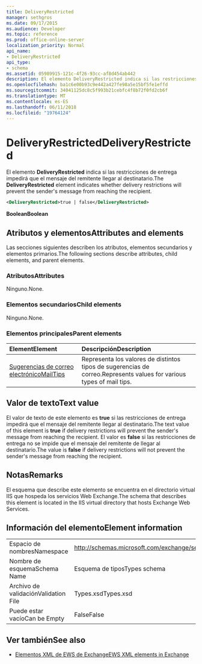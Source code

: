 ```yaml
---
title: DeliveryRestricted
manager: sethgros
ms.date: 09/17/2015
ms.audience: Developer
ms.topic: reference
ms.prod: office-online-server
localization_priority: Normal
api_name:
- DeliveryRestricted
api_type:
- schema
ms.assetid: 05989915-121c-4f26-93cc-af8d454ab442
description: El elemento DeliveryRestricted indica si las restricciones de entrega impedirá que el mensaje del remitente llegar al destinatario.
ms.openlocfilehash: ba1c6e00b93c9e442a427fe98a5e15bf5fe1effd
ms.sourcegitcommit: 34041125dc8c5f993b21cebfc4f8b72f0fd2cb6f
ms.translationtype: MT
ms.contentlocale: es-ES
ms.lasthandoff: 06/11/2018
ms.locfileid: "19764124"
---
```

# <a name="deliveryrestricted"></a><span data-ttu-id="369e6-103">DeliveryRestricted</span><span class="sxs-lookup"><span data-stu-id="369e6-103">DeliveryRestricted</span></span>

<span data-ttu-id="369e6-104">El elemento **DeliveryRestricted** indica si las restricciones de entrega impedirá que el mensaje del remitente llegar al destinatario.</span><span class="sxs-lookup"><span data-stu-id="369e6-104">The **DeliveryRestricted** element indicates whether delivery restrictions will prevent the sender's message from reaching the recipient.</span></span> 
  
```XML
<DeliveryRestricted>true | false</DeliveryRestricted>
```

 <span data-ttu-id="369e6-105">**Boolean**</span><span class="sxs-lookup"><span data-stu-id="369e6-105">**Boolean**</span></span>
## <a name="attributes-and-elements"></a><span data-ttu-id="369e6-106">Atributos y elementos</span><span class="sxs-lookup"><span data-stu-id="369e6-106">Attributes and elements</span></span>

<span data-ttu-id="369e6-107">Las secciones siguientes describen los atributos, elementos secundarios y elementos primarios.</span><span class="sxs-lookup"><span data-stu-id="369e6-107">The following sections describe attributes, child elements, and parent elements.</span></span>
  
### <a name="attributes"></a><span data-ttu-id="369e6-108">Atributos</span><span class="sxs-lookup"><span data-stu-id="369e6-108">Attributes</span></span>

<span data-ttu-id="369e6-109">Ninguno.</span><span class="sxs-lookup"><span data-stu-id="369e6-109">None.</span></span>
  
### <a name="child-elements"></a><span data-ttu-id="369e6-110">Elementos secundarios</span><span class="sxs-lookup"><span data-stu-id="369e6-110">Child elements</span></span>

<span data-ttu-id="369e6-111">Ninguno.</span><span class="sxs-lookup"><span data-stu-id="369e6-111">None.</span></span>
  
### <a name="parent-elements"></a><span data-ttu-id="369e6-112">Elementos principales</span><span class="sxs-lookup"><span data-stu-id="369e6-112">Parent elements</span></span>

|<span data-ttu-id="369e6-113">**Element**</span><span class="sxs-lookup"><span data-stu-id="369e6-113">**Element**</span></span>|<span data-ttu-id="369e6-114">**Descripción**</span><span class="sxs-lookup"><span data-stu-id="369e6-114">**Description**</span></span>|
|:-----|:-----|
|[<span data-ttu-id="369e6-115">Sugerencias de correo electrónico</span><span class="sxs-lookup"><span data-stu-id="369e6-115">MailTips</span></span>](mailtips.md) <br/> |<span data-ttu-id="369e6-116">Representa los valores de distintos tipos de sugerencias de correo.</span><span class="sxs-lookup"><span data-stu-id="369e6-116">Represents values for various types of mail tips.</span></span>  <br/> |
   
## <a name="text-value"></a><span data-ttu-id="369e6-117">Valor de texto</span><span class="sxs-lookup"><span data-stu-id="369e6-117">Text value</span></span>

<span data-ttu-id="369e6-118">El valor de texto de este elemento es **true** si las restricciones de entrega impedirá que el mensaje del remitente llegar al destinatario.</span><span class="sxs-lookup"><span data-stu-id="369e6-118">The text value of this element is **true** if delivery restrictions will prevent the sender's message from reaching the recipient.</span></span> <span data-ttu-id="369e6-119">El valor es **false** si las restricciones de entrega no se impide que el mensaje del remitente de llegar al destinatario.</span><span class="sxs-lookup"><span data-stu-id="369e6-119">The value is **false** if delivery restrictions will not prevent the sender's message from reaching the recipient.</span></span> 
  
## <a name="remarks"></a><span data-ttu-id="369e6-120">Notas</span><span class="sxs-lookup"><span data-stu-id="369e6-120">Remarks</span></span>

<span data-ttu-id="369e6-121">El esquema que describe este elemento se encuentra en el directorio virtual IIS que hospeda los servicios Web Exchange.</span><span class="sxs-lookup"><span data-stu-id="369e6-121">The schema that describes this element is located in the IIS virtual directory that hosts Exchange Web Services.</span></span>
  
## <a name="element-information"></a><span data-ttu-id="369e6-122">Información del elemento</span><span class="sxs-lookup"><span data-stu-id="369e6-122">Element information</span></span>

|||
|:-----|:-----|
|<span data-ttu-id="369e6-123">Espacio de nombres</span><span class="sxs-lookup"><span data-stu-id="369e6-123">Namespace</span></span>  <br/> |http://schemas.microsoft.com/exchange/services/2006/types  <br/> |
|<span data-ttu-id="369e6-124">Nombre de esquema</span><span class="sxs-lookup"><span data-stu-id="369e6-124">Schema Name</span></span>  <br/> |<span data-ttu-id="369e6-125">Esquema de tipos</span><span class="sxs-lookup"><span data-stu-id="369e6-125">Types schema</span></span>  <br/> |
|<span data-ttu-id="369e6-126">Archivo de validación</span><span class="sxs-lookup"><span data-stu-id="369e6-126">Validation File</span></span>  <br/> |<span data-ttu-id="369e6-127">Types.xsd</span><span class="sxs-lookup"><span data-stu-id="369e6-127">Types.xsd</span></span>  <br/> |
|<span data-ttu-id="369e6-128">Puede estar vacío</span><span class="sxs-lookup"><span data-stu-id="369e6-128">Can be Empty</span></span>  <br/> |<span data-ttu-id="369e6-129">False</span><span class="sxs-lookup"><span data-stu-id="369e6-129">False</span></span>  <br/> |
   
## <a name="see-also"></a><span data-ttu-id="369e6-130">Ver también</span><span class="sxs-lookup"><span data-stu-id="369e6-130">See also</span></span>

- [<span data-ttu-id="369e6-131">Elementos XML de EWS de Exchange</span><span class="sxs-lookup"><span data-stu-id="369e6-131">EWS XML elements in Exchange</span></span>](ews-xml-elements-in-exchange.md)

